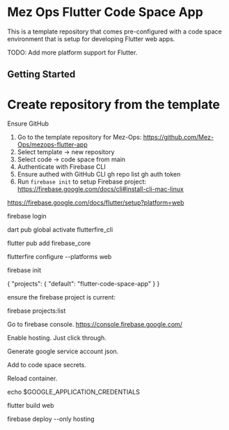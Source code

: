 # Mez Ops Flutter Code Space App

This is a template repository that comes pre-configured with
a code space environment that is setup for developing Flutter web
apps.

TODO: Add more platform support for Flutter. 

## Getting Started

# Create repository from the template

Ensure GitHub

1. Go to the template repository for Mez-Ops: https://github.com/Mez-Ops/mezops-flutter-app
2. Select template -> new repository
3. Select code -> code space from main
4. Authenticate with Firebase CLI
5. Ensure authed with GitHub CLI
gh repo list
gh auth token
6. Run `firebase init` to setup Firebase project: https://firebase.google.com/docs/cli#install-cli-mac-linux

https://firebase.google.com/docs/flutter/setup?platform=web

firebase login

dart pub global activate flutterfire_cli

flutter pub add firebase_core

flutterfire configure --platforms web


firebase init

{
  "projects": {
    "default": "flutter-code-space-app"
  }
}


ensure the firebase project is current:

firebase projects:list

Go to firebase console. https://console.firebase.google.com/

Enable hosting. Just click through. 

Generate google service account json. 

Add to code space secrets.

Reload container. 

echo $GOOGLE_APPLICATION_CREDENTIALS

flutter build web

firebase deploy --only hosting